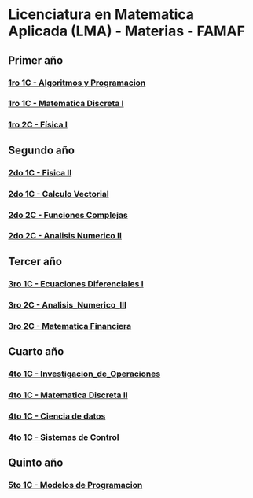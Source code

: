 # Licenciatura en Matematica Aplicada (LMA) - Materias - FAMAF

## Primer año
### [1ro 1C - Algoritmos y Programacion](https://github.com/FAMAF-resources/LMA-1ro_1C-Algoritmos_y_Programacion-FAMAF)
### [1ro 1C - Matematica Discreta I](https://github.com/FAMAF-resources/1ro_1C-Matematica_Discreta_I-FAMAF)
### [1ro 2C - Física I](https://github.com/FAMAF-resources/LMA-1ro_2C-Fisica_I-FAMAF)


## Segundo año
### [2do 1C - Fisica II](https://github.com/FAMAF-resources/LMA-2do_1C-Fisica_II-FAMAF)
### [2do 1C - Calculo Vectorial](https://github.com/FAMAF-resources/LMA-2do_1C-Calculo_Vectorial-FAMAF)
### [2do 2C - Funciones Complejas](https://github.com/FAMAF-resources/LMA-2do_2C-Funciones_Complejas-FAMAF)
### [2do 2C - Analisis Numerico II](https://github.com/FAMAF-resources/LMA_LM-2do_2C-Analisis_Numerico_II-FAMAF)


## Tercer año
### [3ro 1C - Ecuaciones Diferenciales I](https://github.com/FAMAF-resources/LMA-3ro_1C-Ecuaciones_Diferenciales_I-FAMAF)
### [3ro 2C - Analisis_Numerico_III](https://github.com/FAMAF-resources/LMA-3ro_2C-Analisis_Numerico_III-FAMAF)
### [3ro 2C - Matematica Financiera](https://github.com/FAMAF-resources/LMA-3ro_2C-Matematica_Financiera-FAMAF)

## Cuarto año
### [4to 1C - Investigacion_de_Operaciones](https://github.com/FAMAF-resources/LMA-4to_1C-Investigacion_de_Operaciones-FAMAF-)
### [4to 1C - Matematica Discreta II](https://github.com/FAMAF-resources/3ro_1C-Matematica_Discreta_II-FAMAF)
### [4to 1C - Ciencia de datos](https://github.com/FAMAF-resources/LMA-4to_1C-Ciencia_de_datos-FAMAF)
### [4to 1C - Sistemas de Control](https://github.com/FAMAF-resources/LMA-4to_1C-Sistemas_de_Control-FAMAF)

## Quinto año
### [5to 1C - Modelos de Programacion](https://github.com/FAMAF-resources/LMA-5to_1C-Modelos_de_Programacion-FAMAF)
